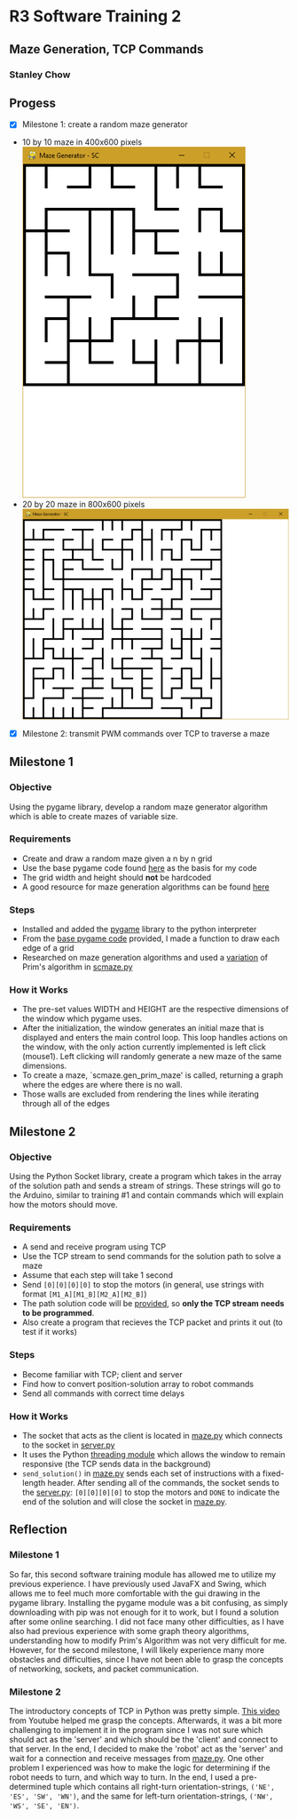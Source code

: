 # R3 Software Training 2
## Maze Generation, TCP Commands
### Stanley Chow

## Progess
- [x] Milestone 1: create a random maze generator
- 10 by 10 maze in 400x600 pixels
![Image of a 10 by 10 maze in 400x600 pixels](/images/generated_maze1.png)
- 20 by 20 maze in 800x600 pixels
![Image of a 20 by 20 maze in 800x600 pixels](/images/generated_maze2.png)
- [x] Milestone 2: transmit PWM commands over TCP to traverse a maze

## Milestone 1
### Objective
Using the pygame library, develop a random maze generator algorithm which is able to create mazes of variable size.

### Requirements
- Create and draw a random maze given a n by n grid
- Use the base pygame code found [here](/snippets/base_pygame_code.py) as the basis for my code
- The grid width and height should **not** be hardcoded
- A good resource for maze generation algorithms can be found
[here](http://weblog.jamisbuck.org/2011/2/7/maze-generation-algorithm-recap)

### Steps
- Installed and added the [pygame](https://www.pygame.org/docs/) library to the python interpreter
- From the [base pygame code](/snippets/base_pygame_code.py) provided, I made a function to draw each edge of a grid
- Researched on maze generation algorithms and used a
[variation](https://weblog.jamisbuck.org/2011/1/10/maze-generation-prim-s-algorithm) of Prim's algorithm in
[scmaze.py](/scmaze.py)

### How it Works
- The pre-set values WIDTH and HEIGHT are the respective dimensions of the window which pygame uses.
- After the initialization, the window generates an initial maze that is displayed and enters the main control loop.
This loop handles actions on the window, with the only action currently implemented is left click (mouse1). Left
clicking will randomly generate a new maze of the same dimensions.
- To create a maze, `scmaze.gen_prim_maze' is called, returning a graph where the edges are where there is no wall.
- Those walls are excluded from rendering the lines while iterating through all of the edges

## Milestone 2
### Objective
Using the Python Socket library, create a program which takes in the array of the solution path and sends a stream of
strings. These strings will go to the Arduino, similar to training #1 and contain commands which will explain how the
motors should move.

### Requirements
- A send and receive program using TCP
- Use the TCP stream to send commands for the solution path to solve a maze
- Assume that each step will take 1 second
- Send `[0][0][0][0]` to stop the motors (in general, use strings with format `[M1_A][M1_B][M2_A][M2_B]`)
- The path solution code will be <span style="text-decoration: underline;">provided</span>, so **only the TCP stream**
**needs to be programmed**.
- Also create a program that recieves the TCP packet and prints it out (to test if it works) 

### Steps
- Become familiar with TCP; client and server
- Find how to convert position-solution array to robot commands
- Send all commands with correct time delays

### How it Works
- The socket that acts as the client is located in [maze.py](/maze.py) which connects to the socket in
[server.py](/server.py)
- It uses the Python [threading module](https://docs.python.org/3/library/threading.html) which allows the window to
remain responsive (the TCP sends data in the background)
- `send_solution()` in [maze.py](/maze.py) sends each set of instructions with a fixed-length header. After sending all
of the commands, the socket sends to the [server.py](/server.py): `[0][0][0][0]` to stop the motors and `DONE` to indicate
the end of the solution and will close the socket in [maze.py](/maze.py). 

## Reflection
### Milestone 1
So far, this second software training module has allowed me to utilize my previous experience. I have previously used
JavaFX and Swing, which allows me to feel much more comfortable with the gui drawing in the pygame library. Installing
the pygame module was a bit confusing, as simply downloading with pip was not enough for it to work, but I found a
solution after some online searching. I did not face many other difficulties, as I have also had previous experience
with some graph theory algorithms, understanding how to modify Prim's Algorithm was not very difficult for me. However,
for the second milestone, I will likely experience many more obstacles and difficulties, since I have not been able to
grasp the concepts of networking, sockets, and packet communication.

### Milestone 2
The introductory concepts of TCP in Python was pretty simple. [This video](https://youtu.be/Lbfe3-v7yE0) from Youtube
helped me grasp the concepts. Afterwards, it was a bit more challenging to implement it in the program since I was not
sure which should act as the 'server' and which should be the 'client' and connect to that server. In the end, I decided
to make the 'robot' act as the 'server' and wait for a connection and receive messages from [maze.py](/maze.py). One
other problem I experienced was how to make the logic for determining if the robot needs to turn, and which way to turn.
In the end, I used a pre-determined tuple which contains all right-turn orientation-strings, `('NE', 'ES', 'SW', 'WN')`,
and the same for left-turn orientation-strings, `('NW', 'WS', 'SE', 'EN')`.
